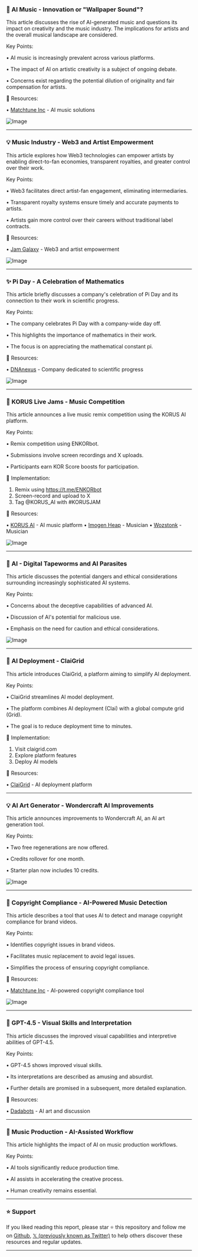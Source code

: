 ### 🤖 AI Music - Innovation or "Wallpaper Sound"?

This article discusses the rise of AI-generated music and questions its impact on creativity and the music industry.  The implications for artists and the overall musical landscape are considered.


Key Points:

• AI music is increasingly prevalent across various platforms.


• The impact of AI on artistic creativity is a subject of ongoing debate.


• Concerns exist regarding the potential dilution of originality and fair compensation for artists.



🔗 Resources:

• [Matchtune Inc](https://x.com/matchtuneinc) - AI music solutions


![Image](https://pbs.twimg.com/media/GmVPEI1bsAAPDeJ?format=jpg&name=small)


---

### 💡 Music Industry - Web3 and Artist Empowerment

This article explores how Web3 technologies can empower artists by enabling direct-to-fan economies, transparent royalties, and greater control over their work.


Key Points:

• Web3 facilitates direct artist-fan engagement, eliminating intermediaries.


• Transparent royalty systems ensure timely and accurate payments to artists.


• Artists gain more control over their careers without traditional label contracts.



🔗 Resources:

• [Jam Galaxy](https://medium.com/@jamgalaxy/3-ways-that-web3-empowers-artists-with-ownership-and-fair-pay-7e44892c2dd3) - Web3 and artist empowerment


![Image](https://pbs.twimg.com/media/GmUvtLQaIAAnfSJ?format=jpg&name=small)


---

### ✨ Pi Day - A Celebration of Mathematics

This article briefly discusses a company's celebration of Pi Day and its connection to their work in scientific progress.


Key Points:

• The company celebrates Pi Day with a company-wide day off.


• This highlights the importance of mathematics in their work.


• The focus is on appreciating the mathematical constant pi.



🔗 Resources:

• [DNAnexus](https://x.com/dnanexus) -  Company dedicated to scientific progress


![Image](https://pbs.twimg.com/media/GmAs2A8WcAAkfYL?format=jpg&name=small)


---

### 🚀 KORUS Live Jams - Music Competition

This article announces a live music remix competition using the KORUS AI platform.


Key Points:

•  Remix competition using ENKORbot.


• Submissions involve screen recordings and X uploads.


• Participants earn KOR Score boosts for participation.



🚀 Implementation:

1. Remix using https://t.me/ENKORbot
2. Screen-record and upload to X
3. Tag @KORUS_AI with #KORUSJAM


🔗 Resources:

• [KORUS AI](https://x.com/KORUS_AI) - AI music platform
• [Imogen Heap](https://x.com/imogenheap) - Musician
• [Wozstonk](https://x.com/wozstonk) - Musician


![Image](https://pbs.twimg.com/media/GmAs2A8WcAAkfYL?format=jpg&name=small)


---

### 🤖 AI - Digital Tapeworms and AI Parasites

This article discusses the potential dangers and ethical considerations surrounding increasingly sophisticated AI systems.


Key Points:

•  Concerns about the deceptive capabilities of advanced AI.


•  Discussion of AI's potential for malicious use.


•  Emphasis on the need for caution and ethical considerations.



![Image](https://pbs.twimg.com/media/Gl_LmFpXUAAKM99?format=jpg&name=small)


---

### 🚀 AI Deployment - ClaiGrid

This article introduces ClaiGrid, a platform aiming to simplify AI deployment.


Key Points:

• ClaiGrid streamlines AI model deployment.


• The platform combines AI deployment (Clai) with a global compute grid (Grid).


•  The goal is to reduce deployment time to minutes.



🚀 Implementation:

1. Visit claigrid.com
2. Explore platform features
3. Deploy AI models



🔗 Resources:

• [ClaiGrid](http://claigrid.com) - AI deployment platform


---

### 💡 AI Art Generator - Wondercraft AI Improvements

This article announces improvements to Wondercraft AI, an AI art generation tool.


Key Points:

• Two free regenerations are now offered.


• Credits rollover for one month.


• Starter plan now includes 10 credits.



![Image](https://pbs.twimg.com/media/GlxPQ4BXwAAeqKl?format=jpg&name=small)


---

### 🤖 Copyright Compliance - AI-Powered Music Detection

This article describes a tool that uses AI to detect and manage copyright compliance for brand videos.


Key Points:

•  Identifies copyright issues in brand videos.


•  Facilitates music replacement to avoid legal issues.


•  Simplifies the process of ensuring copyright compliance.



🔗 Resources:

• [Matchtune Inc](https://x.com/matchtuneinc) - AI-powered copyright compliance tool


![Image](https://pbs.twimg.com/ext_tw_video_thumb/1899468807841693696/pu/img/6GbJwj1WsIlG24aN.jpg)


---

### 🤖 GPT-4.5 - Visual Skills and Interpretation

This article discusses the improved visual capabilities and interpretive abilities of GPT-4.5.


Key Points:

•  GPT-4.5 shows improved visual skills.


•  Its interpretations are described as amusing and absurdist.


•  Further details are promised in a subsequent, more detailed explanation.



🔗 Resources:

• [Dadabots](https://x.com/dadabots) - AI art and discussion


---

### 🚀 Music Production - AI-Assisted Workflow

This article highlights the impact of AI on music production workflows.


Key Points:

•  AI tools significantly reduce production time.


•  AI assists in accelerating the creative process.


•  Human creativity remains essential.


---

### ⭐️ Support

If you liked reading this report, please star ⭐️ this repository and follow me on [Github](https://github.com/Drix10), [𝕏 (previously known as Twitter)](https://x.com/DRIX_10_) to help others discover these resources and regular updates.

---